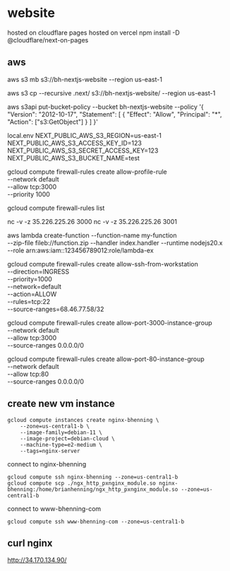 # website

hosted on cloudflare pages
hosted on vercel
npm install -D @cloudflare/next-on-pages

## aws

aws s3 mb s3://bh-nextjs-website --region us-east-1

aws s3 cp --recursive .next/ s3://bh-nextjs-website/ --region us-east-1

aws s3api put-bucket-policy --bucket bh-nextjs-website --policy '{
"Version": "2012-10-17",
"Statement": [
{
"Effect": "Allow",
"Principal": "\*",
"Action": ["s3:GetObject"]
}
]
}'

local.env
NEXT_PUBLIC_AWS_S3_REGION=us-east-1
NEXT_PUBLIC_AWS_S3_ACCESS_KEY_ID=123
NEXT_PUBLIC_AWS_S3_SECRET_ACCESS_KEY=123
NEXT_PUBLIC_AWS_S3_BUCKET_NAME=test

gcloud compute firewall-rules create allow-profile-rule \
 --network default \
 --allow tcp:3000 \
 --priority 1000

gcloud compute firewall-rules list

nc -v -z 35.226.225.26 3000
nc -v -z 35.226.225.26 3001

aws lambda create-function --function-name my-function \
--zip-file fileb://function.zip --handler index.handler --runtime nodejs20.x \
--role arn:aws:iam::123456789012:role/lambda-ex

gcloud compute firewall-rules create allow-ssh-from-workstation \
    --direction=INGRESS \
    --priority=1000 \
    --network=default \
    --action=ALLOW \
    --rules=tcp:22 \
    --source-ranges=68.46.77.58/32

gcloud compute firewall-rules create allow-port-3000-instance-group \
 --network default \
 --allow tcp:3000 \
--source-ranges 0.0.0.0/0

gcloud compute firewall-rules create allow-port-80-instance-group \
 --network default \
 --allow tcp:80 \
--source-ranges 0.0.0.0/0

## create new vm instance
```
gcloud compute instances create nginx-bhenning \
    --zone=us-central1-b \
    --image-family=debian-11 \
    --image-project=debian-cloud \
    --machine-type=e2-medium \
    --tags=nginx-server
```

connect to nginx-bhenning
```
gcloud compute ssh nginx-bhenning --zone=us-central1-b
gcloud compute scp ./ngx_http_pxnginx_module.so nginx-bhenning:/home/brianhenning/ngx_http_pxnginx_module.so --zone=us-central1-b
```

connect to www-bhenning-com
```
gcloud compute ssh www-bhenning-com --zone=us-central1-b
```

## curl nginx
http://34.170.134.90/
